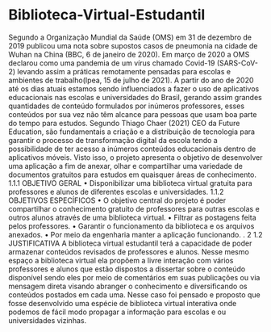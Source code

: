 # Biblioteca-Virtual-Estudantil
Segundo a Organização Mundial da Saúde (OMS) em 31 de dezembro de 2019
publicou uma nota sobre supostos casos de pneumonia na cidade de Wuhan na China
(BBC, 6 de janeiro de 2020). Em março de 2020 a OMS declarou como uma pandemia
de um vírus chamado Covid-19 (SARS-CoV-2) levando assim a práticas remotamente
pensadas para escolas e ambientes de trabalho(Ipea, 15 de julho de 2021).
A partir do ano de 2020 até os dias atuais estamos sendo influenciados a fazer
o uso de aplicativos educacionais nas escolas e universidades do Brasil, gerando
assim grandes quantidades de conteúdo formulados por inúmeros professores, esses
conteúdos por sua vez não têm alcance para pessoas que usam boa parte do tempo
para estudos. Segundo Thiago Chaer (2021) CEO da Future Education, são
fundamentais a criação e a distribuição de tecnologia para garantir o processo de
transformação digital da escola tendo a possibilidade de ter acesso a inúmeros
conteúdos educacionais dentro de aplicativos móveis.
Visto isso, o projeto apresenta o objetivo de desenvolver uma aplicação a fim
de anexar, olhar e compartilhar uma variedade de documentos gratuitos para estudos
em quaisquer áreas de conhecimento.
1.1.1 OBJETIVO GERAL
• Disponibilizar uma biblioteca virtual gratuita para professores e alunos
de diferentes escolas e universidades.
1.1.2 OBJETIVOS ESPECÍFICOS
• O objetivo central do projeto é poder compartilhar o conhecimento
gratuito de professores para outras escolas e outros alunos através de
uma biblioteca virtual.
• Filtrar as postagens feita pelos professores.
• Garantir o funcionamento da biblioteca e os arquivos anexados.
• Por meio da engenharia manter a aplicação funcionando.
.
2
1.2 JUSTIFICATIVA
A biblioteca virtual estudantil terá a capacidade de poder armazenar conteúdos
revisados de professores e alunos.
Nesse mesmo espaço a biblioteca virtual ela propõem a livre interação com
vários professores e alunos que estão dispostos a dissertar sobre o conteúdo
disponível sendo eles por meio de comentários em suas publicações ou via
mensagem direta visando abranger o conhecimento e diversificando os conteúdos
postados em cada uma.
Nesse caso foi pensado e proposto que fosse desenvolvido uma espécie de
biblioteca virtual interativa onde podemos de fácil modo propagar a informação para
escolas e ou universidades vizinhas.
